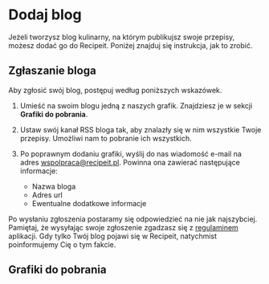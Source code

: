 # Dodaj blog

Jeżeli tworzysz blog kulinarny, na którym publikujsz swoje przepisy, możesz dodać go do Recipeit. Poniżej znajduj się instrukcja, jak to zrobić.

## Zgłaszanie bloga

Aby zgłosić swój blog, postępuj według poniższych wskazówek.

1. Umieść na swoim blogu jedną z naszych grafik. Znajdziesz je w sekcji **Grafiki do pobrania**.

1. Ustaw swój kanał RSS bloga tak, aby znalazły się w nim wszystkie Twoje przepisy. Umożliwi nam to pobranie ich wszystkich.

1. Po poprawnym dodaniu grafiki, wyślij do nas wiadomość e-mail na adres [wspolpraca@recipeit.pl](mailto:wspolpraca@recipeit.pl?subject=Zgłoszenie bloga). Powinna ona zawierać następujące informacje:

   - Nazwa bloga
   - Adres url
   - Ewentualne dodatkowe informacje

Po wysłaniu zgłoszenia postaramy się odpowiedzieć na nie jak najszybciej. Pamiętaj, że wysyłając swoje zgłoszenie zgadzasz się z [regulaminem](/terms) aplikacji. Gdy tylko Twój blog pojawi się w Recipeit, natychmist poinformujemy Cię o tym fakcie.

## Grafiki do pobrania
